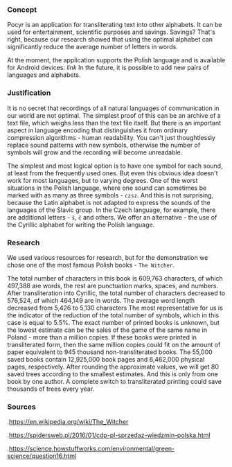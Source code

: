 ### Concept

Pocyr is an application for transliterating text into other alphabets. It can be used for entertainment, scientific purposes and savings. Savings? That's right, because our research showed that using the optimal alphabet can significantly reduce the average number of letters in words.  

At the moment, the application supports the Polish language and is available for Android devices: *link*
In the future, it is possible to add new pairs of languages and alphabets.

### Justification

It is no secret that recordings of all natural languages of communication in our world are not optimal. The simplest proof of this can be an archive of a text file, which weighs less than the text file itself. But there is an important aspect in language encoding that distinguishes it from ordinary compression algorithms - human readability. You can't just thoughtlessly replace sound patterns with new symbols, otherwise the number of symbols will grow and the recording will become unreadable.  

The simplest and most logical option is to have one symbol for each sound, at least from the frequently used ones. But even this obvious idea doesn't work for most languages, but to varying degrees. One of the worst situations in the Polish language, where one sound can sometimes be marked with as many as three symbols - `czsz`. And this is not surprising, because the Latin alphabet is not adapted to express the sounds of the languages of the Slavic group. In the Czech language, for example, there are additional letters - `š`, `č` and others. We offer an alternative - the use of the Cyrillic alphabet for writing the Polish language.

### Research

We used various resources for research, but for the demonstration we chose one of the most famous Polish books - `The Witcher`.  

The total number of characters in this book is 609,763 characters, of which 497,388 are words, the rest are punctuation marks, spaces, and numbers. After transliteration into Cyrillic, the total number of characters decreased to 576,524, of which 464,149 are in words. The average word length decreased from 5,426 to 5,130 characters
The most representative for us is the indicator of the reduction of the total number of symbols, which in this case is equal to 5.5%. The exact number of printed books is unknown, but the lowest estimate can be the sales of the game of the same name in Poland - more than a million copies. If these books were printed in transliterated form, then the same million copies could fit on the amount of paper equivalent to 945 thousand non-transliterated books. The 55,000 saved books contain 12,925,000 book pages and 6,462,000 physical pages, respectively.
After rounding the approximate values, we will get 80 saved trees according to the smallest estimates. And this is only from one book by one author. A complete switch to transliterated printing could save thousands of trees every year.

### Sources

.https://en.wikipedia.org/wiki/The_Witcher  

.https://spidersweb.pl/2016/01/cdp-pl-sprzedaz-wiedzmin-polska.html  

.https://science.howstuffworks.com/environmental/green-science/question16.html  